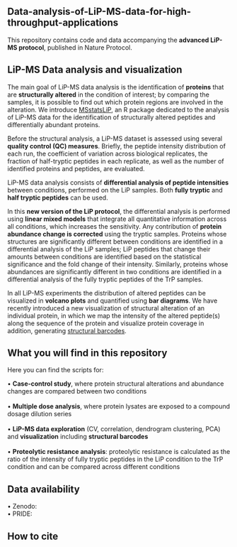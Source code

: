 ## Data-analysis-of-LiP-MS-data-for-high-throughput-applications
This repository contains code and data accompanying the  **advanced LiP-MS protocol**, published in Nature Protocol.

## LiP-MS Data analysis and visualization

The main goal of LiP-MS data analysis is the identification of **proteins** that are **structurally altered** in the condition of interest; by comparing the samples, it is possible to find out which protein regions are involved in the alteration. We introduce [MSstatsLiP](https://www.bioconductor.org/packages/release/bioc/html/MSstatsLiP.html), an R package dedicated to the analysis of LiP-MS data for the identification of structurally altered peptides and differentially abundant proteins.

Before the structural analysis, a LiP-MS dataset is assessed using several **quality control (QC) measures**. Briefly, the peptide intensity distribution of each run, the coefficient of variation across biological replicates, the fraction of half-tryptic peptides in each replicate, as well as the number of identified proteins and peptides, are evaluated.

LiP-MS data analysis consists of **differential analysis of peptide intensities** between conditions, performed on the LiP samples.  Both **fully tryptic** and **half tryptic peptides** can be used. 

In this **new version of the LiP protocol**, the differential analysis is performed using **linear mixed models** that integrate all quantitative information across all conditions, which increases the sensitivity. Any contribution of **protein abundance change is corrected** using the tryptic samples. Proteins whose structures are significantly different between conditions are identified in a differential analysis of the LiP samples; LiP peptides that change their amounts between conditions are identified based on the statistical significance and the fold change of their intensity. Similarly, proteins whose abundances are significantly different in two conditions are identified in a differential analysis of the fully tryptic peptides of the TrP samples.  <br> 
 
In all LiP-MS experiments the distribution of altered peptides can be visualized in **volcano plots** and quantified using **bar diagrams**. We have recently introduced a new visualization of structural alteration of an individual protein, in which we map the intensity of the altered peptide(s) along the sequence of the protein and visualize protein coverage in addition, generating  [structural barcodes](https://www.cell.com/cell/fulltext/S0092-8674(20)31691-3?_returnURL=https%3A%2F%2Flinkinghub.elsevier.com%2Fretrieve%2Fpii%2FS0092867420316913%3Fshowall%3Dtrue). 

## What you will find in this repository

Here you can find the scripts for:<br>

 • **Case-control study**, where protein structural alterations and abundance changes are compared between two conditions <br><br>
 • **Multiple dose analysis**, where protein lysates are exposed to a compound dosage dilution series <br><br>
 •  **LiP-MS data exploration** (CV, correlation, dendrogram clustering, PCA) and **visualization** including **structural barcodes** <br><br>
 •  **Proteolytic resistance analysis**: proteolytic resistance is calculated as the ratio of the intensity of fully tryptic peptides in the LiP condition to the TrP condition and can be compared across different conditions  <br>
 
## Data availability
• Zenodo:  <br> 
• PRIDE:  <br>


## How to cite
